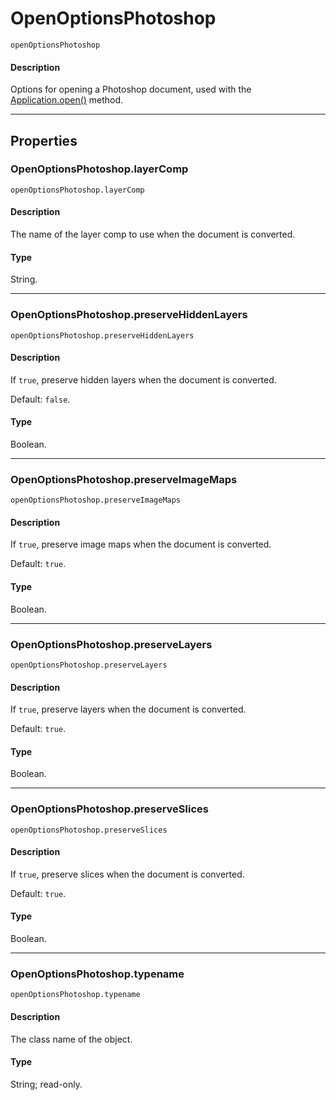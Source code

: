 # OpenOptionsPhotoshop

`openOptionsPhotoshop`

#### Description

Options for opening a Photoshop document, used with the [Application.open()](Application.md#applicationopen) method.

---

## Properties

### OpenOptionsPhotoshop.layerComp

`openOptionsPhotoshop.layerComp`

#### Description

The name of the layer comp to use when the document is converted.

#### Type

String.

---

### OpenOptionsPhotoshop.preserveHiddenLayers

`openOptionsPhotoshop.preserveHiddenLayers`

#### Description

If `true`, preserve hidden layers when the document is converted.

Default: `false`.

#### Type

Boolean.

---

### OpenOptionsPhotoshop.preserveImageMaps

`openOptionsPhotoshop.preserveImageMaps`

#### Description

If `true`, preserve image maps when the document is converted.

Default: `true`.

#### Type

Boolean.

---

### OpenOptionsPhotoshop.preserveLayers

`openOptionsPhotoshop.preserveLayers`

#### Description

If `true`, preserve layers when the document is converted.

Default: `true`.

#### Type

Boolean.

---

### OpenOptionsPhotoshop.preserveSlices

`openOptionsPhotoshop.preserveSlices`

#### Description

If `true`, preserve slices when the document is converted.

Default: `true`.

#### Type

Boolean.

---

### OpenOptionsPhotoshop.typename

`openOptionsPhotoshop.typename`

#### Description

The class name of the object.

#### Type

String; read-only.
